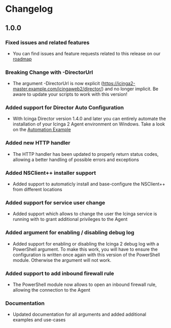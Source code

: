 Changelog
==============

1.0.0
-----

### Fixed issues and related features
* You can find issues and feature requests related to this release on our
[roadmap](https://github.com/Icinga/icinga2-powershell-module/milestone/1?closed=1)

### Breaking Change with -DirectorUrl
* The argument -DirectorUrl is now explicit (https://icinga2-master.example.com/icingaweb2/director/)
  and no longer implicit. Be aware to update your scripts to work with this version!
  
### Added support for Director Auto Configuration
* With Icinga Director version 1.4.0 and later you can entirely automate the installation of your 
  Icinga 2 Agent environment on Windows. Take a look on the [Automation Example](20-Automation.md)
  
### Added new HTTP handler
* The HTTP handler has been updated to properly return status codes, allowing a better handling of 
  possible errors and exceptions
  
### Added NSClient++ installer support
* Added support to automaticly install and base-configure the NSClient++ from different locations

### Added support for service user change
* Added support which allows to change the user the Icinga service is running with to grant additional
  privileges to the Agent

### Added argument for enabling / disabling debug log
* Added support for enabling or disabling the Icinga 2 debug log with a PowerShell argument. To make this
  work, you will have to ensure the configuration is written once again with this version of the
  PowerShell module. Otherwise the argument will not work.

### Added support to add inbound firewall rule
* The PowerShell module now allows to open an inbound firewall rule, allowing the connection to the Agent

### Documentation
* Updated documentation for all arguments and added additional examples and use-cases